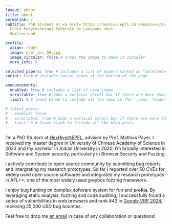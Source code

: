 ```yaml
---
layout: about
title: about
permalink: /
subtitle: PhD Student at <a href='https://hexhive.epfl.ch'>HexHive</a> <br>
  École Polytechnique Fédérale de Lausanne <br>
  Switzerland

profile:
  align: right
  image: prof_pic_50.jpg
  image_circular: false # crops the image to make it circular
  more_info: >

selected_papers: true # includes a list of papers marked as "selected={true}"
social: true # includes social icons at the bottom of the page

announcements:
  enabled: true # includes a list of news items
  scrollable: true # adds a vertical scroll bar if there are more than 3 news items
  limit: 5 # leave blank to include all the news in the `_news` folder

# latest_posts:
#   enabled: false
#   scrollable: true # adds a vertical scroll bar if there are more than 3 new posts items
#   limit: 3 # leave blank to include all the blog posts
---
```


I’m a PhD Student at [HexHive@EPFL](https://hexhive.epfl.ch), advised by Prof. Mathias Payer.
I received my master degree in University of Chinese Academy of Science in 2023 and my
bachelor in Xidian University in 2020. I’m broadly interested in Software and System
security, particularly in Browser Security and Fuzzing.

I actively contribute to open source community by submitting bug reports and intergrating
my research prototypes. So far I reported over 50 CVEs for widely used open source
softwares and integrated my research prototypes in AFL++, one of the most widely used
greybox fuzzing framework.

I enjoy bug hunting on complex software system for fun and ~~profits~~. By leveraging static
analysis, fuzzing and code auditing, I successfully found a series of vulnerbilities in
web browsers and rank #42 in [Google VRP 2024](https://bughunters.google.com/profile/8074163b-0788-4909-845e-2fe6cd37fbb2),
receiving 25,000 USD bug bounties.

Feel free to drop me <a href="mailto:han.zheng@epfl.ch">an email</a> in case of any collaboration
or questions!
